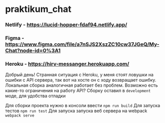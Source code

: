 # praktikum_chat

### Netlify - https://lucid-hopper-fdaf94.netlify.app/ ###
### Figma - https://www.figma.com/file/a7nSJS2XszZC10cw37JGeQ/My-Chat?node-id=0%3A1 ###
### Heroku - https://hirv-messanger.herokuapp.com/ ###

Добрый день!
Странная ситуация с Heroku, у меня стоят ловушки на ошибки с API сервера, так вот на хосте он с ходу возвращает ошибку.
Локальная сборка аналогичная работает без проблем. Возможно есть какие-то ограничения на работу API?
Сборку оставил в `development` моде, для удобства отладки

Для сборки проекта нужно в консоли ввести `npm run build`
Для запуска тестов `npm run test`
Для запуска запуска веб сервера на webpack `webpack serve`



